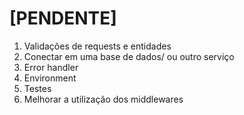 # [PENDENTE]

1. Validações de requests e entidades
2. Conectar em uma base de dados/ ou outro serviço
3. Error handler
4. Environment
5. Testes
6. Melhorar a utilização dos middlewares
